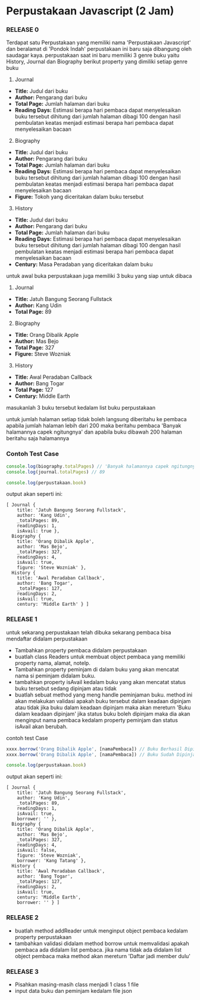 # **Perpustakaan Javascript (2 Jam)**


### RELEASE 0
Terdapat satu Perpustakaan yang memiliki nama 'Perpustakaan Javascript' dan beralamat di 'Pondok Indah' perpustakaan ini baru saja dibangung oleh saudagar kaya. perpustakaan saat ini baru memiliki 3 genre buku yaitu History, Journal dan Biography berikut property yang dimiliki setiap genre buku

1. Journal
  * **Title:** Judul dari buku
  * **Author:** Pengarang dari buku
  * **Total Page:** Jumlah halaman dari buku
  * **Reading Days:** Estimasi berapa hari pembaca dapat menyelesaikan buku tersebut dihitung dari jumlah halaman dibagi 100 dengan hasil pembulatan keatas menjadi estimasi berapa hari pembaca dapat menyelesaikan bacaan

2. Biography
  * **Title:** Judul dari buku
  * **Author:** Pengarang dari buku
  * **Total Page:** Jumlah halaman dari buku
  * **Reading Days:** Estimasi berapa hari pembaca dapat menyelesaikan buku tersebut dihitung dari jumlah halaman dibagi 100 dengan hasil pembulatan keatas menjadi estimasi berapa hari pembaca dapat menyelesaikan bacaan
  * **Figure:** Tokoh yang diceritakan dalam buku tersebut

3. History
  * **Title:** Judul dari buku
  * **Author:** Pengarang dari buku
  * **Total Page:** Jumlah halaman dari buku
  * **Reading Days:** Estimasi berapa hari pembaca dapat menyelesaikan buku tersebut dihitung dari jumlah halaman dibagi 100 dengan hasil pembulatan keatas menjadi estimasi berapa hari pembaca dapat menyelesaikan bacaan
  * **Century:** Masa Peradaban yang diceritakan dalam buku


untuk awal buka perpustakaan juga memiliki 3 buku yang siap untuk dibaca

1. Journal
  * **Title:** Jatuh Bangung Seorang Fullstack
  * **Author:** Kang Udin
  * **Total Page:** 89
2. Biography
  * **Title:** Orang Dibalik Apple
  * **Author:** Mas Bejo
  * **Total Page:** 327
  * **Figure:** Steve Wozniak
3. History
  * **Title:** Awal Peradaban Callback
  * **Author:** Bang Togar
  * **Total Page:** 127
  * **Century:** Middle Earth

masukanlah 3 buku tersebut kedalam list buku perpustakaan

untuk jumlah halaman setiap tidak boleh langsung diberitahu ke pembaca apabila jumlah halaman lebih dari 200 maka beritahu pembaca 'Banyak halamannya capek ngitungnya' dan apabila buku dibawah 200 halaman beritahu saja halamannya

### Contoh Test Case
```javascript
console.log(biography.totalPages) // 'Banyak halamannya capek ngitungnya'
console.log(journal.totalPages) // 89
```

```javascript
console.log(perpustakaan.book)
```
output akan seperti ini:
```
[ Journal {
    title: 'Jatuh Bangung Seorang Fullstack',
    author: 'Kang Udin',
    _totalPages: 89,
    readingDays: 1,
    isAvail: true },
  Biography {
    title: 'Orang Dibalik Apple',
    author: 'Mas Bejo',
    _totalPages: 327,
    readingDays: 4,
    isAvail: true,
    figure: 'Steve Wozniak' },
  History {
    title: 'Awal Peradaban Callback',
    author: 'Bang Togar',
    _totalPages: 127,
    readingDays: 2,
    isAvail: true,
    century: 'Middle Earth' } ]
```

### RELEASE 1
untuk sekarang perpustakaan telah dibuka sekarang pembaca bisa mendaftar didalam perpustakaan
  - Tambahkan property pembaca didalam perpustakaan
  - buatlah class Readers untuk membuat object pembaca yang memiliki property nama, alamat, notelp.
  - Tambahkan property peminjam di dalam buku yang akan mencatat nama si peminjam didalam buku.
  - tambahkan property isAvail kedalam buku yang akan mencatat status buku tersebut sedang dipinjam atau tidak
  - buatlah sebuat method yang meng handle peminjaman buku. method ini akan melakukan validasi apakah buku tersebut dalam keadaan dipinjam atau tidak jika buku dalam keadaan dipinjam maka akan mereturn 'Buku dalam keadaan dipinjam' jika status buku boleh dipinjam maka dia akan menginput nama pembaca kedalam property peminjam dan status isAvail akan berubah.

  contoh test Case
  ```javascript
  xxxx.borrow('Orang Dibalik Apple', [namaPembaca]) // Buku Berhasil Dipinjam
  xxxx.borrow('Orang Dibalik Apple', [namaPembaca]) // Buku Sudah Dipinjam  
  ```
  ```javascript
  console.log(perpustakaan.book)
  ```
  output akan seperti ini:
  ```
  [ Journal {
      title: 'Jatuh Bangung Seorang Fullstack',
      author: 'Kang Udin',
      _totalPages: 89,
      readingDays: 1,
      isAvail: true,
      borrower: '' },
    Biography {
      title: 'Orang Dibalik Apple',
      author: 'Mas Bejo',
      _totalPages: 327,
      readingDays: 4,
      isAvail: false,
      figure: 'Steve Wozniak',
      borrower: 'Kang Tatang' },
    History {
      title: 'Awal Peradaban Callback',
      author: 'Bang Togar',
      _totalPages: 127,
      readingDays: 2,
      isAvail: true,
      century: 'Middle Earth',
      borrower: '' } ]
  ```
  ### RELEASE 2
  - buatlah method addReader untuk menginput object pembaca kedalam property perpustakaan
  - tambahkan validasi didalam method borrow untuk memvalidasi apakah pembaca ada didalam list pembaca. jika nama tidak ada didalam list object pembaca maka method akan mereturn 'Daftar jadi member dulu'

  ### RELEASE 3
  - Pisahkan masing-masih class menjadi 1 class 1 file
  - input data buku dan peminjam kedalam file json
